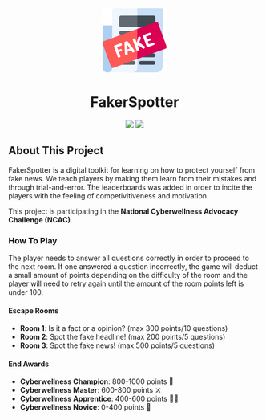 ﻿<div align="center">

<img src="./.github/icon.png" width="128"/>

</div>

<h1 align="center">FakerSpotter</h1>

<div align="center">

[![](https://img.shields.io/badge/Powered%20By-.NET-blue?logo=microsoft&style=flat-square)](https://dotnet.microsoft.com)
[![](https://img.shields.io/badge/Made%20With-Visual%20Studio-blue?logo=visual-studio&style=flat-square)](https://visualstudio.microsoft.com)

</div>

## About This Project

FakerSpotter is a digital toolkit for learning on how to protect yourself from fake news. We teach players by making them learn from their mistakes and through trial-and-error. The leaderboards was added in order to incite the players with the feeling of competivitiveness and motivation.

This project is participating in the **National Cyberwellness Advocacy Challenge (NCAC)**.

### How To Play

The player needs to answer all questions correctly in order to proceed to the next room. If one answered a question incorrectly, the game will deduct a small amount of points depending on the difficulty of the room and the player will need to retry again until the amount of the room points left is under 100.

#### Escape Rooms

* **Room 1**: Is it a fact or a opinion? (max 300 points/10 questions)
* **Room 2**: Spot the fake headline! (max 200 points/5 questions)
* **Room 3**: Spot the fake news! (max 500 points/5 questions)

#### End Awards

* **Cyberwellness Champion**: 800-1000 points 👑
* **Cyberwellness Master**: 600-800 points ⚔
* **Cyberwellness Apprentice**: 400-600 points 💁‍♂️
* **Cyberwellness Novice**: 0-400 points 🤔